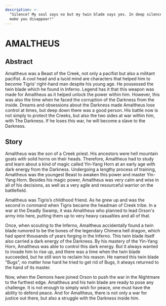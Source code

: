 ```yaml
---
description: >-
  "Silence? My soul says no but my twin blade says yes. In deep silence, I will
  make you disappear!"
---
```


# AMALTHEUS

## Abstract

Amaltheus was a Beast of the Creek, not only a pacifist but also a militant pacifist. A cool head and a lucid mind are characters that helped him to become Tigris’ right-hand man despite his young age. He possessed the twin blade which he found in Inferno. Legend has it that this weapon was made for Amaltheus as it helped unlock the power within him. However, this was also the time when he faced the corruption of the Darkness from the inside. Dreams and obsessions about the Darkness made Amaltheus lose control at times, but deep down there was a good person. His battle now is not simply to protect the Creeks, but also the two sides at war within him, with The Darkness. If he loses this war, he will become a slave to the Darkness.&#x20;

## Story

Amaltheus was the son of a Creek priest. His ancestors were hell mountain goats with solid horns on their heads. Therefore, Amaltheus had to study and learn about a kind of magic called Yin-Yang Horn at an early age with dark energy from the Darkness. Undergoing a lengthy process of training, Amaltheus was the youngest Beast to awaken this power and master Yin-Yang Horn. Besides his magic power, Amaltheus was very calm and wise in all of his decisions, as well as a very agile and resourceful warrior on the battlefield.

Amaltheus was Tigris’s childhood friend. As he grew up and was the second in command when Tigris became the headman of Creek tribe. In a war at the Deadly Swamp, it was Amaltheus who planned to lead Orson's army into here, putting them up to very heavy casualties and all of that.

Once, when scouting to the Inferno, Amaltheus accidentally found a twin blade rumored to be the bones of the legendary Chimera hell dragon, which had spent thousands of years forging in the Inferno. This twin blade itself also carried a dark energy of the Darkness. By his mastery of the Yin-Yang Horn, Amaltheus was able to control this dark energy. But it always wanted to invade him to rise up, and there was a time when the twin blade succeeded, but he still won to reclaim his reason. He named this twin blade "Bugs", no matter how hard he tried to get rid of Bugs, it always returned to the hand of its master.

Now, when the Demons have joined Orson to push the war in the Nightmare to the furthest edge. Amaltheus and his twin blade are ready to pose any challenge. It is not enough to simply wish for peace, one must have the ability to defend peace. And for Amaltheus, there is not only a war for justice out there, but also a struggle with the Darkness inside him.
